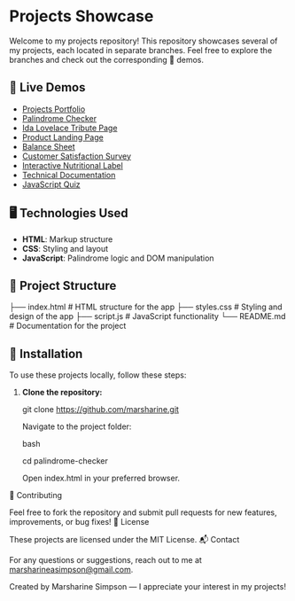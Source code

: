 # Projects Showcase

Welcome to my projects repository! This repository showcases several of my projects, each located in separate branches. Feel free to explore the branches and check out the corresponding 🚀 demos.

## 🚀 Live Demos

- [Projects Portfolio](https://lovelace-git-projects-portfolio-marsharine-simpsons-projects.vercel.app/)
- [Palindrome Checker](https://pages-git-palindromechecker-marsharine-simpsons-projects.vercel.app/)
- [Ida Lovelace Tribute Page](https://pages-git-lovelacetributewe-ab1fa1-marsharine-simpsons-projects.vercel.app/)
- [Product Landing Page](https://pages-git-productlanding-page-marsharine-simpsons-projects.vercel.app/)
- [Balance Sheet](https://pages-lb5dld5r9-marsharine-simpsons-projects.vercel.app/)
- [Customer Satisfaction Survey](https://pages-7lqxyy92h-marsharine-simpsons-projects.vercel.app/)
- [Interactive Nutritional Label](https://lovelace-git-nutrition-label-marsharine-simpsons-projects.vercel.app/)
- [Technical Documentation](https://pages-git-technical-documen-c729ab-marsharine-simpsons-projects.vercel.app/)
- [JavaScript Quiz](https://pages-pm7zy9x5i-marsharine-simpsons-projects.vercel.app/)

## 🖥️ Technologies Used

- **HTML**: Markup structure
- **CSS**: Styling and layout
- **JavaScript**: Palindrome logic and DOM manipulation

## 📂 Project Structure

├── index.html # HTML structure for the app 
├── styles.css # Styling and design of the app 
├── script.js # JavaScript functionality 
└── README.md # Documentation for the project



## 🔧 Installation

To use these projects locally, follow these steps:

1. **Clone the repository:**
  
   git clone https://github.com/marsharine.git

    Navigate to the project folder:

    bash

    cd palindrome-checker

    Open index.html in your preferred browser.

🤝 Contributing

Feel free to fork the repository and submit pull requests for new features, improvements, or bug fixes!
📜 License

These projects are licensed under the MIT License.
📬 Contact

For any questions or suggestions, reach out to me at marsharineasimpson@gmail.com.

Created by Marsharine Simpson — I appreciate your interest in my projects!
